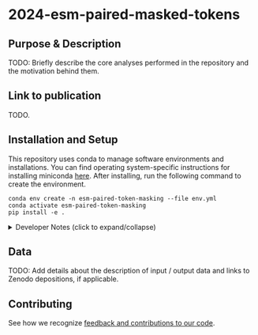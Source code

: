 # 2024-esm-paired-masked-tokens

## Purpose & Description

TODO: Briefly describe the core analyses performed in the repository and the motivation behind them.

## Link to publication

TODO.

## Installation and Setup

This repository uses conda to manage software environments and installations. You can find operating system-specific instructions for installing miniconda [here](https://docs.conda.io/projects/miniconda/en/latest/). After installing, run the following command to create the environment.

```{bash}
conda env create -n esm-paired-token-masking --file env.yml
conda activate esm-paired-token-masking
pip install -e .
```

<details><summary>Developer Notes (click to expand/collapse)</summary>

1. Install your pre-commit hooks:

    ```{bash}
    pre-commit install
    ```

    This installs the pre-commit hooks defined in your config (`./.pre-commit-config.yaml`).

2. Export your conda environment before sharing:

    As your project develops, the number of dependencies in your environment may increase. Whenever you install new dependencies (using either `pip install` or `mamba install`), you should update the environment file using the following command.

    ```{bash}
    conda env export --from-history --no-builds > envs/dev.yml
    ```

    `--from-history` only exports packages that were explicitly added by you (e.g., the packages you installed with `pip` or `mamba`) and `--no-builds` removes build specification from the exported packages to increase portability between different platforms.
</details>

## Data

TODO: Add details about the description of input / output data and links to Zenodo depositions, if applicable.

## Contributing

See how we recognize [feedback and contributions to our code](https://github.com/Arcadia-Science/arcadia-software-handbook/blob/main/guides-and-standards/guide-credit-for-contributions.md).
